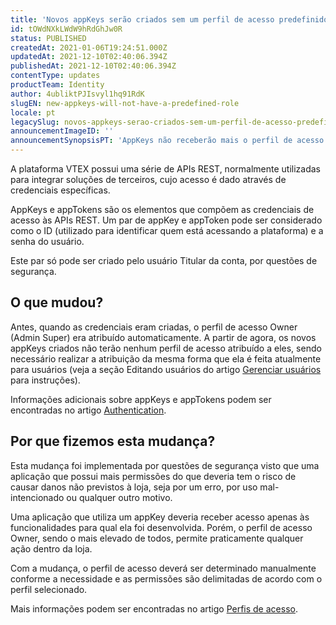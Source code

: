 ```yaml
---
title: 'Novos appKeys serão criados sem um perfil de acesso predefinido'
id: tOWdNXkLWdW9hRdGhJw0R
status: PUBLISHED
createdAt: 2021-01-06T19:24:51.000Z
updatedAt: 2021-12-10T02:40:06.394Z
publishedAt: 2021-12-10T02:40:06.394Z
contentType: updates
productTeam: Identity
author: 4ubliktPJIsvyl1hq91RdK
slugEN: new-appkeys-will-not-have-a-predefined-role
locale: pt
legacySlug: novos-appkeys-serao-criados-sem-um-perfil-de-acesso-predefinido
announcementImageID: ''
announcementSynopsisPT: 'AppKeys não receberão mais o perfil de acesso Owner por padrão'
---
```


A plataforma VTEX possui uma série de APIs REST, normalmente utilizadas para integrar soluções de terceiros, cujo acesso é dado através de credenciais específicas.

AppKeys e appTokens são os elementos que compõem as credenciais de acesso às APIs REST. Um par de appKey e appToken pode ser considerado como o ID (utilizado para identificar quem está acessando a plataforma) e a senha do usuário. 

Este par só pode ser criado pelo usuário Titular da conta, por questões de segurança.

## O que mudou?

Antes, quando as credenciais eram criadas, o perfil de acesso Owner (Admin Super) era atribuído automaticamente. A partir de agora, os novos appKeys criados não terão nenhum perfil de acesso atribuído a eles, sendo necessário realizar a atribuição da mesma forma que ela é feita atualmente para usuários (veja a seção Editando usuários do artigo [Gerenciar usuários](https://help.vtex.com/pt/tutorial/gerenciando-usuarios--tutorials_512#editando-usuarios) para instruções).

Informações adicionais sobre appKeys e appTokens podem ser encontradas no artigo [Authentication](https://developers.vtex.com/vtex-developer-docs/docs/getting-started-authentication).

## Por que fizemos esta mudança?

Esta mudança foi implementada por questões de segurança visto que uma aplicação que possui mais permissões do que deveria tem o risco de causar danos não previstos à loja, seja por um erro, por uso mal-intencionado ou qualquer outro motivo.

Uma aplicação que utiliza um appKey deveria receber acesso apenas às funcionalidades para qual ela foi desenvolvida. Porém, o perfil de acesso Owner, sendo o mais elevado de todos, permite praticamente qualquer ação dentro da loja. 

Com a mudança, o perfil de acesso deverá ser determinado manualmente conforme a necessidade e as permissões são delimitadas de acordo com o perfil selecionado.

Mais informações podem ser encontradas no artigo [Perfis de acesso](https://help.vtex.com/pt/tutorial/perfis-de-acesso--7HKK5Uau2H6wxE1rH5oRbc).

